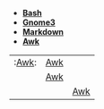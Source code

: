 - [**Bash**](https://github.com/jonhespeto/guides/blob/main/cheat_sheet/cheat_sheet_bash.pdf)
- [**Gnome3**](https://github.com/jonhespeto/guides/blob/main/cheat_sheet/cheat_sheet_gnome3_v2.pdf)
- [**Markdown**](https://github.com/jonhespeto/guides/blob/main/cheat_sheet/cheat_sheet_markdown_opensource.com_.pdf)
- [**Awk**](https://github.com/jonhespeto/guides/blob/main/cheat_sheet/cheat_sheet_gnuawk_v3.pdf)


[awk]: https://github.com/jonhespeto/guides/blob/main/cheat_sheet/cheat_sheet_gnuawk_v3.pdf

|                                  |                                            |                                                   |
|:--------------------------------:|:------------------------------------------:|:-------------------------------------------------:|
|:[Awk][awk]:                      |    [Awk](URL)                              |                                                   |
|                                  |                                            [Awk](URL) |       |
|                                  |          | [Awk](URL) |
